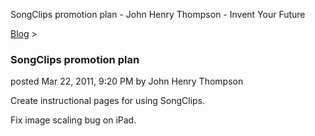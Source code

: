 SongClips promotion plan - John Henry Thompson - Invent Your Future   
    

[Blog](../z-blog-1.md)‎ > ‎

### SongClips promotion plan

posted Mar 22, 2011, 9:20 PM by John Henry Thompson

Create instructional pages for using SongClips.

Fix image scaling bug on iPad.

  

